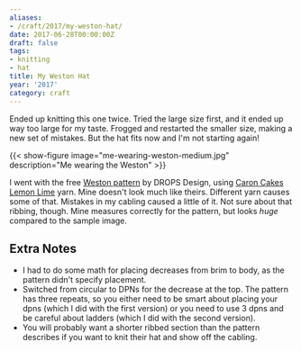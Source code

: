 ```yaml
---
aliases:
- /craft/2017/my-weston-hat/
date: 2017-06-28T00:00:00Z
draft: false
tags:
- knitting
- hat
title: My Weston Hat
year: '2017'
category: craft
---
```

Ended up knitting this one twice. Tried the large size first, and it ended up way too large for my taste.
Frogged and restarted the smaller size, making a new set of mistakes. But the hat fits now and I'm not
starting again!
<!--more-->

{{< show-figure image="me-wearing-weston-medium.jpg" description="Me wearing the Weston" >}}

I went with the free [Weston pattern][] by DROPS Design, using [Caron Cakes Lemon Lime][] yarn. Mine doesn't
look much like theirs. Different yarn causes some of that. Mistakes in my cabling caused a little of it. Not
sure about that ribbing, though. Mine measures correctly for the pattern, but looks *huge* compared to the
sample image.

[Weston pattern]: https://www.garnstudio.com/pattern.php?id=7779&cid=17
[Caron Cakes Lemon Lime]: http://www.michaels.com/caron-cakes-yarn/M10481921.html

## Extra Notes

* I had to do some math for placing decreases from brim to body, as the pattern didn't specify placement.
* Switched from circular to DPNs for the decrease at the top. The pattern has three repeats, so you either
need to be smart about placing your dpns (which I did with the first version) or you need to use 3 dpns and be
careful about ladders (which I did with the second version).
* You will probably want a shorter ribbed section than the pattern describes if you want to knit their hat and
show off the cabling.
